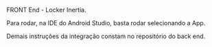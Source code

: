 FRONT End - Locker Inertia.

Para rodar, na IDE do Android Studio, basta rodar selecionando a App.

Demais instruções da integração constam no repositório do back end.
